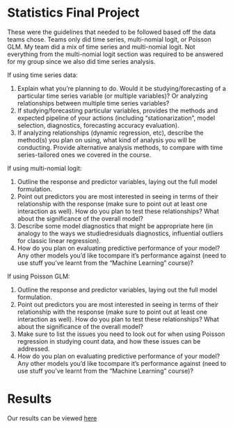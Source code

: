 # Statistics Final Project

These were the guidelines that needed to be followed based off the data teams chose. Teams only did time series, multi-nomial logit, or Poisson GLM. My team did a mix of time series and multi-nomial logit. Not everything from the multi-nomial logit section was required to be answered for my group since we also did time series analysis.

If using time series data:
  1. Explain what you’re planning to do. Would it be studying/forecasting of a particular time series variable (or multiple variables)? Or analyzing relationships between multiple time series variables?
  2. If studying/forecasting particular variables, provides the methods and expected pipeline of your actions (including “stationarization”, model selection, diagnostics, forecasting accuracy evaluation).
  3. If analyzing relationships (dynamic regression, etc), describe the method(s) you plan on using, what kind of analysis you will be conducting. Provide alternative analysis methods, to compare with time series-tailored ones we covered in the course.
  
 If using multi-nomial logit:
   1. Outline the response and predictor variables, laying out the full model formulation.
   2. Point out predictors you are most interested in seeing in terms of their relationship with the response (make sure to point out at least one interaction as well). How do you plan to test these relationships? What about the significance of the overall model?
   3. Describe some model diagnostics that might be appropriate here (in analogy to the ways we studiedresiduals diagnostics, influential outliers for classic linear regression).
   4. How do you plan on evaluating predictive performance of your model? Any other models you’d like tocompare it’s performance against (need to use stuff you’ve learnt from the “Machine Learning” course)?
   
 If using Poisson GLM:
  1. Outline the response and predictor variables, laying out the full model formulation.
  2. Point out predictors you are most interested in seeing in terms of their relationship with the response (make sure to point out at least one interaction as well). How do you plan to test these relationships? What about the significance of the overall model?
  3. Make sure to list the issues you need to look out for when using Poisson regression in studying count data, and how these issues can be addressed.
  4. How do you plan on evaluating predictive performance of your model? Any other models you’d like tocompare it’s performance against (need to use stuff you’ve learnt from the “Machine Learning” course)?

# Results
Our results can be viewed [here](https://htmlpreview.github.io/?https://github.com/dominicventura19/StatsAnimalShelter/blob/main/AnimalsProject.html)
